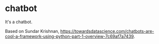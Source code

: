 # chatbot
It's a chatbot.

Based on Sundar Krishnan, https://towardsdatascience.com/chatbots-are-cool-a-framework-using-python-part-1-overview-7c69af7a7439.
